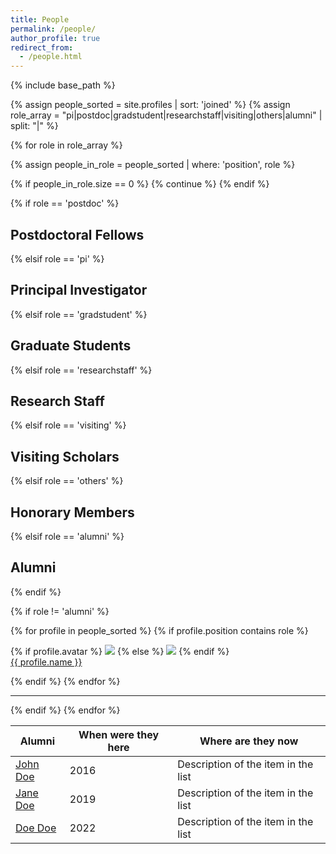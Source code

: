 ```yaml
---
title: People
permalink: /people/
author_profile: true
redirect_from:
  - /people.html
---
```

{% include base_path %}

{% assign people_sorted = site.profiles | sort: 'joined' %}
{% assign role_array = "pi|postdoc|gradstudent|researchstaff|visiting|others|alumni" | split: "|" %}

{% for role in role_array %}

{% assign people_in_role = people_sorted | where: 'position', role %}

<!-- Skip section if there's nobody -->
{% if people_in_role.size == 0 %}
  {% continue %}
{% endif %}

<div class="pos_header">
{% if role == 'postdoc' %}
<h2>Postdoctoral Fellows</h2>
 {% elsif role == 'pi' %}
<h2>Principal Investigator</h2>
 {% elsif role == 'gradstudent' %}
<h2>Graduate Students</h2>
 {% elsif role == 'researchstaff' %}
<h2>Research Staff</h2>
 {% elsif role == 'visiting' %}
<h2>Visiting Scholars</h2>
 {% elsif role == 'others' %}
<h2>Honorary Members</h2>
 {% elsif role == 'alumni' %}
<h2>Alumni</h2>
{% endif %}
</div>


{% if role != 'alumni' %}
<div class="content list people">
  {% for profile in people_sorted %}
    {% if profile.position contains role %}
      <div class="list-item-people">
        <p class="list-post-title">
          {% if profile.avatar %}
            <a href="{{ site.baseurl }}{{ profile.url }}" rel="permalink"><img class="profile-thumbnail" src="{{site.baseurl}}/images/people/{{profile.avatar}}"></a>
          {% else %}
            <a href="{{ site.baseurl }}{{ profile.url }}"><img class="profile-thumbnail" src="http://evansheline.com/wp-content/uploads/2011/02/facebook-Storm-Trooper.jpg"></a>
          {% endif %}
          <br>
          <a class="name" href="{{ site.baseurl }}{{ profile.url }}">{{ profile.name }}</a>
        </p>
      </div>    
    {% endif %}
  {% endfor %}
</div>
<hr>


{% endif %}
{% endfor %}


| Alumni           | When were they here  | Where are they now                             |
| --------         | -------------------- | ---------------------------------------------- |
| [John Doe](#)    | 2016                 | Description of the item in the list            |
| [Jane Doe](#)    | 2019                 | Description of the item in the list            |
| [Doe Doe](#)     | 2022                 | Description of the item in the list            |